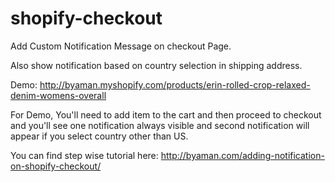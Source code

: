 # shopify-checkout

Add Custom Notification Message on checkout Page.

Also show notification based on country selection in shipping address.

Demo: http://byaman.myshopify.com/products/erin-rolled-crop-relaxed-denim-womens-overall

For Demo, You'll need to add item to the cart and then proceed to checkout and you'll see one notification always visible and second notification will appear if you select country other than US.

You can find step wise tutorial here: http://byaman.com/adding-notification-on-shopify-checkout/
